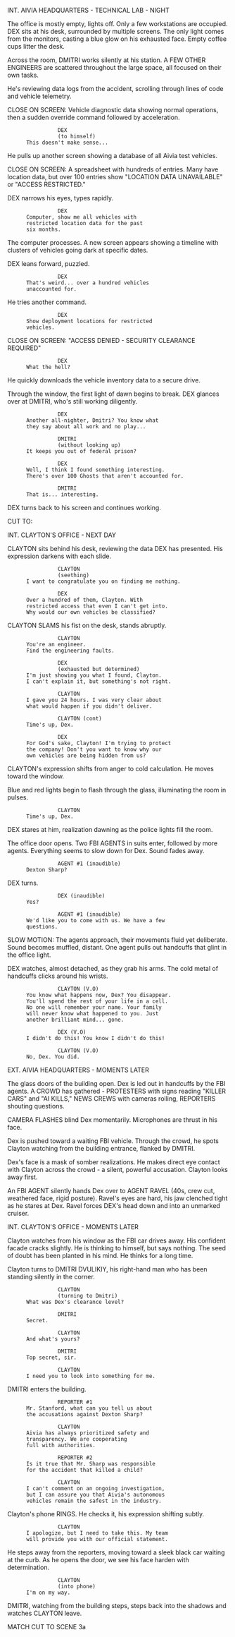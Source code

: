 INT. AIVIA HEADQUARTERS - TECHNICAL LAB - NIGHT

The office is mostly empty, lights off. Only a few workstations are 
occupied. DEX sits at his desk, surrounded by multiple screens. The only 
light comes from the monitors, casting a blue glow on his exhausted face. 
Empty coffee cups litter the desk.

Across the room, DMITRI works silently at his station. A FEW OTHER ENGINEERS 
are scattered throughout the large space, all focused on their own tasks.

He's reviewing data logs from the accident, scrolling through lines of 
code and vehicle telemetry.

CLOSE ON SCREEN: Vehicle diagnostic data showing normal operations, then 
a sudden override command followed by acceleration.

                    DEX
                    (to himself)
          This doesn't make sense...

He pulls up another screen showing a database of all Aivia test vehicles.

CLOSE ON SCREEN: A spreadsheet with hundreds of entries. Many have 
location data, but over 100 entries show "LOCATION DATA UNAVAILABLE" or 
"ACCESS RESTRICTED."

DEX narrows his eyes, types rapidly.

                    DEX
          Computer, show me all vehicles with 
          restricted location data for the past 
          six months.

The computer processes. A new screen appears showing a timeline with 
clusters of vehicles going dark at specific dates.

DEX leans forward, puzzled.

                    DEX
          That's weird... over a hundred vehicles 
          unaccounted for.

He tries another command.

                    DEX
          Show deployment locations for restricted 
          vehicles.

CLOSE ON SCREEN: "ACCESS DENIED - SECURITY CLEARANCE REQUIRED"

                    DEX
          What the hell?

He quickly downloads the vehicle inventory data to a secure drive.

Through the window, the first light of dawn begins to break. DEX glances 
over at DMITRI, who's still working diligently.

                    DEX
          Another all-nighter, Dmitri? You know what 
          they say about all work and no play...

                    DMITRI
                    (without looking up)
          It keeps you out of federal prison?

                    DEX
          Well, I think I found something interesting.
          There's over 100 Ghosts that aren't accounted for.

                    DMITRI
          That is... interesting.

DEX turns back to his screen and continues working.

CUT TO:

INT. CLAYTON'S OFFICE - NEXT DAY

CLAYTON sits behind his desk, reviewing the data DEX has presented. His 
expression darkens with each slide.

                    CLAYTON
                    (seething)
          I want to congratulate you on finding me nothing.

                    DEX
          Over a hundred of them, Clayton. With 
          restricted access that even I can't get into. 
          Why would our own vehicles be classified?

CLAYTON SLAMS his fist on the desk, stands abruptly.

                    CLAYTON
          You're an engineer.
          Find the engineering faults.

                    DEX
                    (exhausted but determined)
          I'm just showing you what I found, Clayton.
          I can't explain it, but something's not right.

                    CLAYTON
          I gave you 24 hours. I was very clear about 
          what would happen if you didn't deliver.

                    CLAYTON (cont)
          Time's up, Dex.

                    DEX
          For God's sake, Clayton! I'm trying to protect 
          the company! Don't you want to know why our 
          own vehicles are being hidden from us?

CLAYTON's expression shifts from anger to cold calculation. He moves toward the window.

Blue and red lights begin to flash through the glass, illuminating the room in pulses.

                    CLAYTON
          Time's up, Dex.

DEX stares at him, realization dawning as the police lights fill the room.

The office door opens. Two FBI AGENTS in suits enter, followed by 
more agents. Everything seems to slow down for Dex. Sound fades 
away.

                    AGENT #1 (inaudible)
          Dexton Sharp?

DEX turns. 

                    DEX (inaudible)
          Yes?

                    AGENT #1 (inaudible)
          We'd like you to come with us. We have a few
          questions.

SLOW MOTION: The agents approach, their movements fluid yet deliberate. 
Sound becomes muffled, distant. One agent pulls out handcuffs that glint 
in the office light.

DEX watches, almost detached, as they grab his arms. The cold metal of 
handcuffs clicks around his wrists.

                    CLAYTON (V.O)
          You know what happens now, Dex? You disappear. 
          You'll spend the rest of your life in a cell. 
          No one will remember your name. Your family 
          will never know what happened to you. Just 
          another brilliant mind... gone.

                    DEX (V.O)
          I didn't do this! You know I didn't do this!

                    CLAYTON (V.O)
          No, Dex. You did.

EXT. AIVIA HEADQUARTERS - MOMENTS LATER

The glass doors of the building open. Dex is led out in handcuffs by the 
FBI agents. A CROWD has gathered - PROTESTERS with signs reading "KILLER 
CARS" and "AI KILLS," NEWS CREWS with cameras rolling, REPORTERS shouting 
questions.

CAMERA FLASHES blind Dex momentarily. Microphones are thrust in his face.

Dex is pushed toward a waiting FBI vehicle. Through the crowd, he spots 
Clayton watching from the building entrance, flanked by DMITRI.

Dex's face is a mask of somber realizations. He makes direct eye contact 
with Clayton across the crowd - a silent, powerful accusation. Clayton 
looks away first.

An FBI AGENT silently hands Dex over to AGENT RAVEL (40s, crew cut, 
weathered face, rigid posture). Ravel's eyes are hard, his jaw clenched 
tight as he stares at Dex. Ravel forces DEX's head down and into
an unmarked cruiser.

INT. CLAYTON'S OFFICE - MOMENTS LATER

Clayton watches from his window as the FBI car drives away. His confident 
facade cracks slightly. He is thinking to himself, but says nothing. The seed of
doubt has been planted in his mind. He thinks for a long time.

Clayton turns to DMITRI DVULIKIY, his right-hand man who has been standing 
silently in the corner.

                    CLAYTON
                    (turning to Dmitri)
          What was Dex's clearance level?

                    DMITRI
          Secret.

                    CLAYTON
          And what's yours?

                    DMITRI
          Top secret, sir.

                    CLAYTON
          I need you to look into something for me.

DMITRI enters the building.

                    REPORTER #1
          Mr. Stanford, what can you tell us about 
          the accusations against Dexton Sharp?

                    CLAYTON
          Aivia has always prioritized safety and 
          transparency. We are cooperating 
          full with authorities.

                    REPORTER #2
          Is it true that Mr. Sharp was responsible 
          for the accident that killed a child?

                    CLAYTON
          I can't comment on an ongoing investigation, 
          but I can assure you that Aivia's autonomous 
          vehicles remain the safest in the industry.

Clayton's phone RINGS. He checks it, his expression shifting subtly.

                    CLAYTON
          I apologize, but I need to take this. My team 
          will provide you with our official statement.

He steps away from the reporters, moving toward a sleek black car waiting 
at the curb. As he opens the door, we see his face harden with determination.

                    CLAYTON
                    (into phone)
          I'm on my way.

DMITRI, watching from the building steps, steps back into 
the shadows and watches CLAYTON leave.

MATCH CUT TO SCENE 3a
